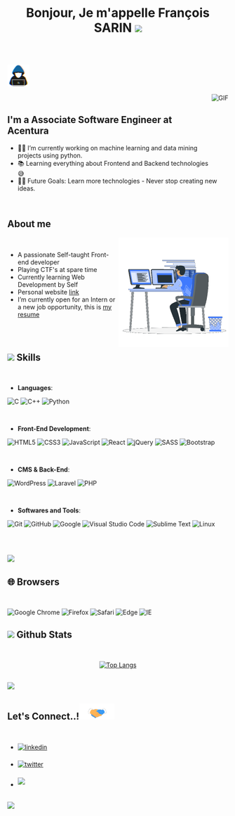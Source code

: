 <h1 align="center"><b>Bonjour, Je m'appelle François SARIN </b><img
    src="https://media.giphy.com/media/hvRJCLFzcasrR4ia7z/giphy.gif" width="35"></h1>

<br>


<br>

<picture><img src="https://github.com/0xAbdulKhalid/0xAbdulKhalid/raw/main/assets/mdImages/about_me.gif" width=50px></picture>

<img align="right" alt="GIF" height="160px" src="https://media.giphy.com/media/Ah3zHH7hvsSB2/giphy.gif" />

<br>


## I'm a Associate Software Engineer at Acentura

- 👨‍💻 I’m currently working on machine learning and data mining projects using python.
- 📚 Learning everything about Frontend and Backend technologies 😅
- 💪🏼 Future Goals: Learn more technologies - Never stop creating new ideas.

<br>

## **About me**

<picture> <img align="right"
    src="https://github.com/0xAbdulKhalid/0xAbdulKhalid/raw/main/assets/mdImages/Right_Side.gif" width=250px></picture>

<br>

- A passionate Self-taught Front-end developer
- Playing CTF's at spare time
- Currently learning Web Development by Self
- Personal website [link](https://www.0xabdulkhalid.ml)
- I’m currently open for an Intern or a new job opportunity, this is [my resume](https://read.cv/0xabdulkhalid)

<br><br>


## <img src="https://media2.giphy.com/media/QssGEmpkyEOhBCb7e1/giphy.gif?cid=ecf05e47a0n3gi1bfqntqmob8g9aid1oyj2wr3ds3mg700bl&rid=giphy.gif" width="25"><b> Skills</b>
<br>

<p align="center">

  - **Languages**:

  ![C](https://img.shields.io/badge/C%20-%232370ED.svg?style=for-the-badge&logo=c&logoColor=white)
  ![C++](https://img.shields.io/badge/C++%20-%2300599C.svg?style=for-the-badge&logo=c%2B%2B&logoColor=white)
  ![Python](https://img.shields.io/badge/Python%20-%2314354C.svg?style=for-the-badge&logo=python&logoColor=white)

  <br>

  - **Front-End Development**:

  ![HTML5](https://img.shields.io/badge/HTML5%20-%23E34F26.svg?style=for-the-badge&logo=html5&logoColor=white)
  ![CSS3](https://img.shields.io/badge/CSS%20-%231572B6.svg?style=for-the-badge&logo=css3&logoColor=white)
  ![JavaScript](https://img.shields.io/badge/JavaScript%20-%23F7DF1E.svg?style=for-the-badge&logo=javascript&logoColor=black)
  ![React](https://img.shields.io/badge/react-%2320232a.svg?style=for-the-badge&logo=react&logoColor=%2361DAFB)
  ![jQuery](https://img.shields.io/badge/jquery-%230769AD.svg?style=for-the-badge&logo=jquery&logoColor=white)
  ![SASS](https://img.shields.io/badge/SASS-hotpink.svg?style=for-the-badge&logo=SASS&logoColor=white)
  ![Bootstrap](https://img.shields.io/badge/bootstrap-%23563D7C.svg?style=for-the-badge&logo=bootstrap&logoColor=white)

  <br>

  - **CMS & Back-End**:
  
  ![WordPress](https://img.shields.io/badge/WordPress-%23117AC9.svg?style=for-the-badge&logo=WordPress&logoColor=white)
  ![Laravel](https://img.shields.io/badge/laravel-%23FF2D20.svg?style=for-the-badge&logo=laravel&logoColor=white)
  ![PHP](https://img.shields.io/badge/php-%23777BB4.svg?style=for-the-badge&logo=php&logoColor=white)
  
  <br>


  - **Softwares and Tools**:

  ![Git](https://img.shields.io/badge/git-%23F05033.svg?style=for-the-badge&logo=git&logoColor=white)
  ![GitHub](https://img.shields.io/badge/github-%23121011.svg?style=for-the-badge&logo=github&logoColor=white)
  ![Google](https://img.shields.io/badge/google-%234285F4.svg?style=for-the-badge&logo=google&logoColor=white)
  ![Visual Studio Code](https://img.shields.io/badge/Visual%20Studio%20Code-0078d7.svg?style=for-the-badge&logo=visual-studio-code&logoColor=white)
  ![Sublime Text](https://img.shields.io/badge/sublime_text-%23575757.svg?style=for-the-badge&logo=sublime-text&logoColor=important)
  ![Linux](https://img.shields.io/badge/Linux-FCC624?style=for-the-badge&logo=linux&logoColor=black)

  <br>

</p>

<br>

<img src="https://user-images.githubusercontent.com/73097560/115834477-dbab4500-a447-11eb-908a-139a6edaec5c.gif">

<br>

## <b>🌐 Browsers</b>
<br>

 ![Google Chrome](https://img.shields.io/badge/Google%20Chrome-4285F4?style=for-the-badge&logo=GoogleChrome&logoColor=white)
 ![Firefox](https://img.shields.io/badge/Firefox-FF7139?style=for-the-badge&logo=Firefox-Browser&logoColor=white)
 ![Safari](https://img.shields.io/badge/Safari-000000?style=for-the-badge&logo=Safari&logoColor=white)
 ![Edge](https://img.shields.io/badge/Edge-0078D7?style=for-the-badge&logo=Microsoft-edge&logoColor=white)
 ![IE](https://img.shields.io/badge/Internet%20Explorer-0076D6?style=for-the-badge&logo=Internet%20Explorer&logoColor=white)
 <br>

## <img src="https://media.giphy.com/media/iY8CRBdQXODJSCERIr/giphy.gif" width="35"><b> Github Stats </b>
<br>

<div align="center">

  <a href="https://github.com/ZeFranck69/">
  
  [![Top Langs](https://github-readme-stats.vercel.app/api/top-langs?username=ZeFranck69)](https://github.com/ZeFranck69/github-readme-stats)
  </a>
</div>

<br>

<img src="https://user-images.githubusercontent.com/73097560/115834477-dbab4500-a447-11eb-908a-139a6edaec5c.gif">

<br>

## <b> Let's Connect..!</b><img src="https://github.com/0xAbdulKhalid/0xAbdulKhalid/raw/main/assets/mdImages/handshake.gif" width="80">
<br>
<div align='left'>

  <ul>

  <li>
    <a href="https://linkedin.com/in/0xabdulkhalid" target="_blank">
      <img src="https://img.shields.io/badge/linkedin:0xabdulkhalid-%2300acee.svg?color=405DE6&style=for-the-badge&logo=linkedin&logoColor=white" alt=linkedin style="margin-bottom: 5px;" />
    </a>
  </li>

  <br>

  <li>
    <a href="https://twitter.com/0xabdulkhalid" target="_blank">
      <img src="https://img.shields.io/badge/twitter:0xabdulkhalid-%2300acee.svg?color=1DA1F2&style=for-the-badge&logo=twitter&logoColor=white" alt=twitter style="margin-bottom: 5px;" />
    </a>
  </li>

  <br>

  <li>
    <a href="mailto:0xabdulkhalid@gmail.com" target="_blank">
      <img src="https://img.shields.io/badge/gmail:0xabdulkhalid-%23EA4335.svg?style=for-the-badge&logo=gmail&logoColor=white" t=mail style="margin-bottom: 5px;" />
    </a>
  </li>

  </ul>
</div>

<br>
<img src="https://user-images.githubusercontent.com/73097560/115834477-dbab4500-a447-11eb-908a-139a6edaec5c.gif">
<br>
